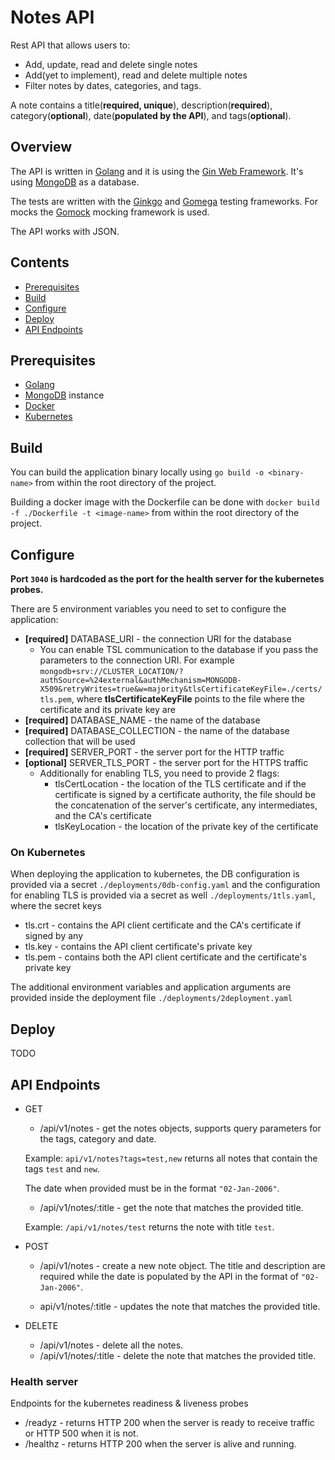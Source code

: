 # Notes API

Rest API that allows users to:

- Add, update, read and delete single notes
- Add(yet to implement), read and delete multiple notes
- Filter notes by dates, categories, and tags.

A note contains a title(**required, unique**), description(**required**), category(**optional**), date(**populated by the API**), and tags(**optional**).

## Overview

The API is written in [Golang](https://go.dev) and it is using the [Gin Web Framework](https://github.com/gin-gonic/gin). It's using [MongoDB](https://www.mongodb.com) as a database.

The tests are written with the [Ginkgo](https://github.com/onsi/ginkgo) and [Gomega](https://github.com/onsi/gomega) testing frameworks. For mocks the [Gomock](https://github.com/golang/mock) mocking framework is used.

The API works with JSON.

## Contents

- [Prerequisites](#prerequisites)
- [Build](#build)
- [Configure](#configure)
- [Deploy](#deploy)
- [API Endpoints](#api-endpoints)

## Prerequisites

- [Golang](https://go.dev)
- [MongoDB](https://www.mongodb.com) instance
- [Docker](https://www.docker.com)
- [Kubernetes](https://kubernetes.io)

## Build

You can build the application binary locally using `go build -o <binary-name>` from within the root directory of the project.

Building a docker image with the Dockerfile can be done with `docker build -f ./Dockerfile -t <image-name>` from within the root directory of the project.

## Configure

__Port `3040` is hardcoded as the port for the health server for the kubernetes probes.__

There are 5 environment variables you need to set to configure the application:

- **[required]** DATABASE_URI - the connection URI for the database
    - You can enable TSL communication to the database if you pass the parameters to the connection URI. For example `mongodb+srv://CLUSTER_LOCATION/?authSource=%24external&authMechanism=MONGODB-X509&retryWrites=true&w=majority&tlsCertificateKeyFile=./certs/tls.pem`, where **tlsCertificateKeyFile** points to the file where the certificate and its private key are
- **[required]** DATABASE_NAME - the name of the database
- **[required]** DATABASE_COLLECTION - the name of the database collection that will be used
- **[required]** SERVER_PORT - the server port for the HTTP traffic
- **[optional]** SERVER_TLS_PORT - the server port for the HTTPS traffic
    - Additionally for enabling TLS, you need to provide 2 flags:
        - tlsCertLocation - the location of the TLS certificate and if the certificate is signed by a certificate authority, the file should be the concatenation of the server's certificate, any intermediates, and the CA's certificate
        - tlsKeyLocation - the location of the private key of the certificate

### On Kubernetes

When deploying the application to kubernetes, the DB configuration is provided via a secret `./deployments/0db-config.yaml` and the configuration for enabling TLS is provided via a secret as well `./deployments/1tls.yaml`, where the secret keys
- tls.crt - contains the API client certificate and the CA's certificate if signed by any
- tls.key - contains the API client certificate's private key
- tls.pem - contains both the API client certificate and the certificate's private key

The additional environment variables and application arguments are provided inside the deployment file `./deployments/2deployment.yaml`

## Deploy

TODO

## API Endpoints

- GET
    - /api/v1/notes - get the notes objects, supports query parameters for the tags, category and date.

    Example: `api/v1/notes?tags=test,new` returns all notes that contain the tags `test` and `new`.
    
    The date when provided must be in the format `"02-Jan-2006"`.

    - /api/v1/notes/:title - get the note that matches the provided title.

    Example: `/api/v1/notes/test` returns the note with title `test`.

- POST
    - /api/v1/notes - create a new note object. The title and description are required while the date is populated by the API in the format of `"02-Jan-2006"`.

    - api/v1/notes/:title - updates the note that matches the provided title.

- DELETE
    - /api/v1/notes - delete all the notes.
    - /api/v1/notes/:title - delete the note that matches the provided title.


### Health server

Endpoints for the kubernetes readiness & liveness probes

- /readyz - returns HTTP 200 when the server is ready to receive traffic or HTTP 500 when it is not.
- /healthz - returns HTTP 200 when the server is alive and running.